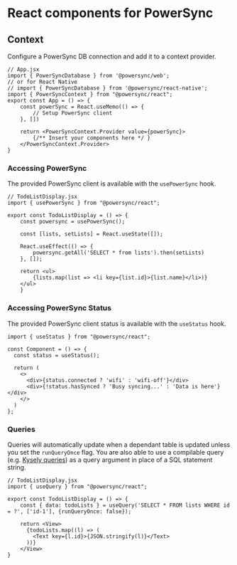 # React components for PowerSync

## Context

Configure a PowerSync DB connection and add it to a context provider.

```JSX
// App.jsx
import { PowerSyncDatabase } from '@powersync/web';
// or for React Native
// import { PowerSyncDatabase } from '@powersync/react-native';
import { PowerSyncContext } from "@powersync/react";
export const App = () => {
    const powerSync = React.useMemo(() => {
        // Setup PowerSync client
    }, [])

    return <PowerSyncContext.Provider value={powerSync}>
        {/** Insert your components here */ }
    </PowerSyncContext.Provider>
}
```

### Accessing PowerSync

The provided PowerSync client is available with the `usePowerSync` hook.

```JSX
// TodoListDisplay.jsx
import { usePowerSync } from "@powersync/react";

export const TodoListDisplay = () => {
    const powersync = usePowerSync();

    const [lists, setLists] = React.useState([]);

    React.useEffect(() => {
        powersync.getAll('SELECT * from lists').then(setLists)
    }, []);

    return <ul>
        {lists.map(list => <li key={list.id}>{list.name}</li>)}
    </ul>
    }
```

### Accessing PowerSync Status

The provided PowerSync client status is available with the `useStatus` hook.

```JSX
import { useStatus } from "@powersync/react";

const Component = () => {
  const status = useStatus();

  return (
    <>
      <div>{status.connected ? 'wifi' : 'wifi-off'}</div>
      <div>{!status.hasSynced ? 'Busy syncing...' : 'Data is here'}</div>
    </>
  )
};
```

### Queries

Queries will automatically update when a dependant table is updated unless you set the `runQueryOnce` flag. You are also able to use a compilable query (e.g. [Kysely queries](https://github.com/powersync-ja/powersync-js/tree/main/packages/kysely-driver)) as a query argument in place of a SQL statement string.

```JSX
// TodoListDisplay.jsx
import { useQuery } from "@powersync/react";

export const TodoListDisplay = () => {
    const { data: todoLists } = useQuery('SELECT * FROM lists WHERE id = ?', ['id-1'], {runQueryOnce: false});

    return <View>
      {todoLists.map((l) => (
        <Text key={l.id}>{JSON.stringify(l)}</Text>
      ))}
    </View>
}
```
